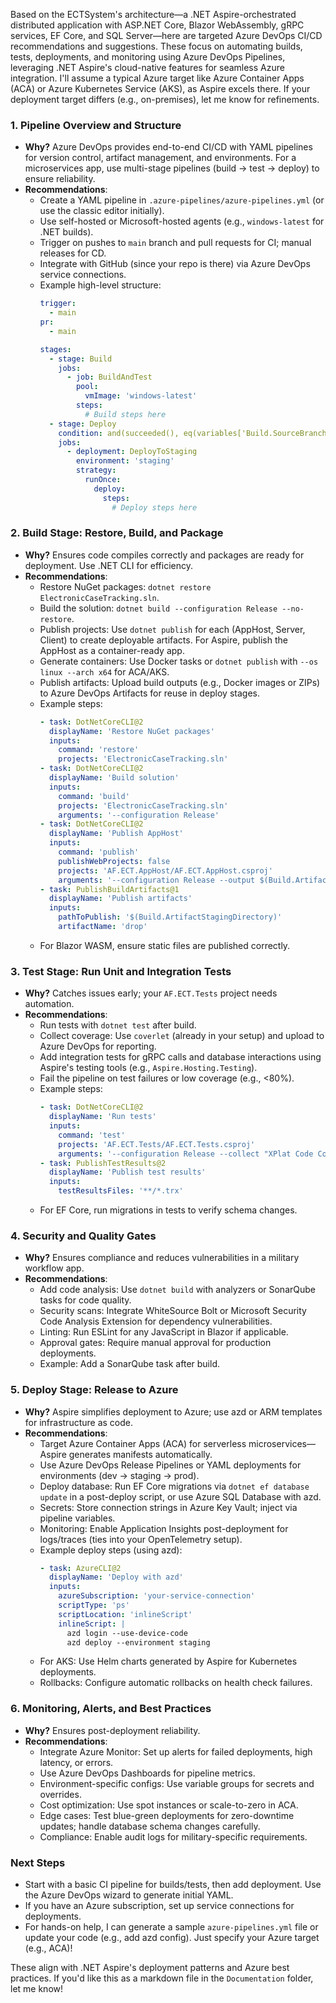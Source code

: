 Based on the ECTSystem's architecture—a .NET Aspire-orchestrated distributed application with ASP.NET Core, Blazor WebAssembly, gRPC services, EF Core, and SQL Server—here are targeted Azure DevOps CI/CD recommendations and suggestions. These focus on automating builds, tests, deployments, and monitoring using Azure DevOps Pipelines, leveraging .NET Aspire's cloud-native features for seamless Azure integration. I'll assume a typical Azure target like Azure Container Apps (ACA) or Azure Kubernetes Service (AKS), as Aspire excels there. If your deployment target differs (e.g., on-premises), let me know for refinements.

### 1. **Pipeline Overview and Structure**
   - **Why?** Azure DevOps provides end-to-end CI/CD with YAML pipelines for version control, artifact management, and environments. For a microservices app, use multi-stage pipelines (build → test → deploy) to ensure reliability.
   - **Recommendations**:
     - Create a YAML pipeline in `.azure-pipelines/azure-pipelines.yml` (or use the classic editor initially).
     - Use self-hosted or Microsoft-hosted agents (e.g., `windows-latest` for .NET builds).
     - Trigger on pushes to `main` branch and pull requests for CI; manual releases for CD.
     - Integrate with GitHub (since your repo is there) via Azure DevOps service connections.
     - Example high-level structure:
       ```yaml
       trigger:
         - main
       pr:
         - main

       stages:
         - stage: Build
           jobs:
             - job: BuildAndTest
               pool:
                 vmImage: 'windows-latest'
               steps:
                 # Build steps here
         - stage: Deploy
           condition: and(succeeded(), eq(variables['Build.SourceBranch'], 'refs/heads/main'))
           jobs:
             - deployment: DeployToStaging
               environment: 'staging'
               strategy:
                 runOnce:
                   deploy:
                     steps:
                       # Deploy steps here
       ```

### 2. **Build Stage: Restore, Build, and Package**
   - **Why?** Ensures code compiles correctly and packages are ready for deployment. Use .NET CLI for efficiency.
   - **Recommendations**:
     - Restore NuGet packages: `dotnet restore ElectronicCaseTracking.sln`.
     - Build the solution: `dotnet build --configuration Release --no-restore`.
     - Publish projects: Use `dotnet publish` for each (AppHost, Server, Client) to create deployable artifacts. For Aspire, publish the AppHost as a container-ready app.
     - Generate containers: Use Docker tasks or `dotnet publish` with `--os linux --arch x64` for ACA/AKS.
     - Publish artifacts: Upload build outputs (e.g., Docker images or ZIPs) to Azure DevOps Artifacts for reuse in deploy stages.
     - Example steps:
       ```yaml
       - task: DotNetCoreCLI@2
         displayName: 'Restore NuGet packages'
         inputs:
           command: 'restore'
           projects: 'ElectronicCaseTracking.sln'
       - task: DotNetCoreCLI@2
         displayName: 'Build solution'
         inputs:
           command: 'build'
           projects: 'ElectronicCaseTracking.sln'
           arguments: '--configuration Release'
       - task: DotNetCoreCLI@2
         displayName: 'Publish AppHost'
         inputs:
           command: 'publish'
           publishWebProjects: false
           projects: 'AF.ECT.AppHost/AF.ECT.AppHost.csproj'
           arguments: '--configuration Release --output $(Build.ArtifactStagingDirectory)/apphost'
       - task: PublishBuildArtifacts@1
         displayName: 'Publish artifacts'
         inputs:
           pathToPublish: '$(Build.ArtifactStagingDirectory)'
           artifactName: 'drop'
       ```
     - For Blazor WASM, ensure static files are published correctly.

### 3. **Test Stage: Run Unit and Integration Tests**
   - **Why?** Catches issues early; your `AF.ECT.Tests` project needs automation.
   - **Recommendations**:
     - Run tests with `dotnet test` after build.
     - Collect coverage: Use `coverlet` (already in your setup) and upload to Azure DevOps for reporting.
     - Add integration tests for gRPC calls and database interactions using Aspire's testing tools (e.g., `Aspire.Hosting.Testing`).
     - Fail the pipeline on test failures or low coverage (e.g., <80%).
     - Example steps:
       ```yaml
       - task: DotNetCoreCLI@2
         displayName: 'Run tests'
         inputs:
           command: 'test'
           projects: 'AF.ECT.Tests/AF.ECT.Tests.csproj'
           arguments: '--configuration Release --collect "XPlat Code Coverage"'
       - task: PublishTestResults@2
         displayName: 'Publish test results'
         inputs:
           testResultsFiles: '**/*.trx'
       ```
     - For EF Core, run migrations in tests to verify schema changes.

### 4. **Security and Quality Gates**
   - **Why?** Ensures compliance and reduces vulnerabilities in a military workflow app.
   - **Recommendations**:
     - Add code analysis: Use `dotnet build` with analyzers or SonarQube tasks for code quality.
     - Security scans: Integrate WhiteSource Bolt or Microsoft Security Code Analysis Extension for dependency vulnerabilities.
     - Linting: Run ESLint for any JavaScript in Blazor if applicable.
     - Approval gates: Require manual approval for production deployments.
     - Example: Add a SonarQube task after build.

### 5. **Deploy Stage: Release to Azure**
   - **Why?** Aspire simplifies deployment to Azure; use azd or ARM templates for infrastructure as code.
   - **Recommendations**:
     - Target Azure Container Apps (ACA) for serverless microservices—Aspire generates manifests automatically.
     - Use Azure DevOps Release Pipelines or YAML deployments for environments (dev → staging → prod).
     - Deploy database: Run EF Core migrations via `dotnet ef database update` in a post-deploy script, or use Azure SQL Database with azd.
     - Secrets: Store connection strings in Azure Key Vault; inject via pipeline variables.
     - Monitoring: Enable Application Insights post-deployment for logs/traces (ties into your OpenTelemetry setup).
     - Example deploy steps (using azd):
       ```yaml
       - task: AzureCLI@2
         displayName: 'Deploy with azd'
         inputs:
           azureSubscription: 'your-service-connection'
           scriptType: 'ps'
           scriptLocation: 'inlineScript'
           inlineScript: |
             azd login --use-device-code
             azd deploy --environment staging
       ```
     - For AKS: Use Helm charts generated by Aspire for Kubernetes deployments.
     - Rollbacks: Configure automatic rollbacks on health check failures.

### 6. **Monitoring, Alerts, and Best Practices**
   - **Why?** Ensures post-deployment reliability.
   - **Recommendations**:
     - Integrate Azure Monitor: Set up alerts for failed deployments, high latency, or errors.
     - Use Azure DevOps Dashboards for pipeline metrics.
     - Environment-specific configs: Use variable groups for secrets and overrides.
     - Cost optimization: Use spot instances or scale-to-zero in ACA.
     - Edge cases: Test blue-green deployments for zero-downtime updates; handle database schema changes carefully.
     - Compliance: Enable audit logs for military-specific requirements.

### Next Steps
- Start with a basic CI pipeline for builds/tests, then add deployment. Use the Azure DevOps wizard to generate initial YAML.
- If you have an Azure subscription, set up service connections for deployments.
- For hands-on help, I can generate a sample `azure-pipelines.yml` file or update your code (e.g., add azd config). Just specify your Azure target (e.g., ACA)!

These align with .NET Aspire's deployment patterns and Azure best practices. If you'd like this as a markdown file in the `Documentation` folder, let me know!